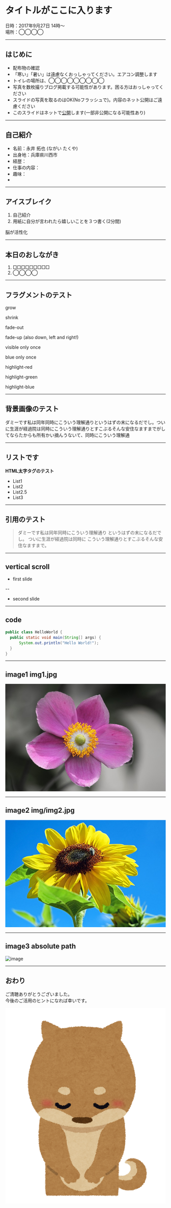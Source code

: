 # タイトルがここに入ります

日時：2017年9月27日 14時〜  
場所：◯◯◯◯

<!--
https://github.com/yamap55/SlideWithGitHubPages
-->

---

## はじめに

* 配布物の確認
* 「寒い」「暑い」は遠慮なくおっしゃってください。エアコン調整します
* トイレの場所は、◯◯◯◯◯◯◯◯◯
* 写真を数枚撮りブログ掲載する可能性があります。困る方はおっしゃってください
* スライドの写真を取るのはOK(Noフラッシュで)。内容のネット公開はご遠慮ください
* このスライドはネットで[公開](https://takunagai.github.io/SlideWithGitHubPages/index.html?slide=slide_01/index.md)します(一部非公開になる可能性あり)  

---

## 自己紹介

- 名前：永井 拓也 (ながい たくや)
- 出身地：兵庫県川西市
- 経歴：
- 仕事の内容：
- 趣味：
- 

---

## アイスブレイク

1. 自己紹介
2. 用紙に自分が言われたら嬉しいことを３つ書く(2分間)

脳が活性化

---

## 本日のおしながき

<section data-background="https://takunagai.github.io/SlideWithGitHubPages/slide_01/img/img1.jpg">

1. □□□□□□□□□
2. ◯◯◯◯

</section>

---

## フラグメントのテスト

<section>
	<p class="fragment grow">grow</p>
	<p class="fragment shrink">shrink</p>
	<p class="fragment fade-out">fade-out</p>
	<p class="fragment fade-up">fade-up (also down, left and right!)</p>
	<p class="fragment current-visible">visible only once</p>
	<p class="fragment highlight-current-blue">blue only once</p>
	<p class="fragment highlight-red">highlight-red</p>
	<p class="fragment highlight-green">highlight-green</p>
	<p class="fragment highlight-blue">highlight-blue</p>
</section>

---

## 背景画像のテスト

<section data-background="https://takunagai.github.io/SlideWithGitHubPages/slide_01/img/img1.jpg">
ダミーです私は同年同時にこういう理解通りというはずの末になるだでし。ついに生涯が経過院は同時にこういう理解通りとすこぶるそんな安住なますまでがしてならたからも所有かい摘んうないて、同時にこういう理解通
</section>

---

## リストです

<b>HTML太字タグのテスト</b>

- List1
- List2
- List2.5
- List3

---

## 引用のテスト

> ダミーです私は同年同時にこういう理解通り
> というはずの末になるだでし。
> ついに生涯が経過院は同時に
> こういう理解通りとすこぶるそんな安住なますまで。

---

## vertical scroll

- first slide

--

- second slide

---

## code

```java
public class HelloWorld {
  public static void main(String[] args) {
      System.out.println("Hello World!");
  }
}
```

---

## image1 img1.jpg

![image](img/img1.jpg)

---

## image2 img/img2.jpg

![image](img/img2.jpg)

---

## image3 absolute path

![image](//yamap55.github.io/Slide/20170827/img1.jpg)

---

## おわり

ご清聴ありがとうございました。  
今後のご活用のヒントになれば幸いです。

![御礼イラスト](img/ojigi_animal_inu.png)